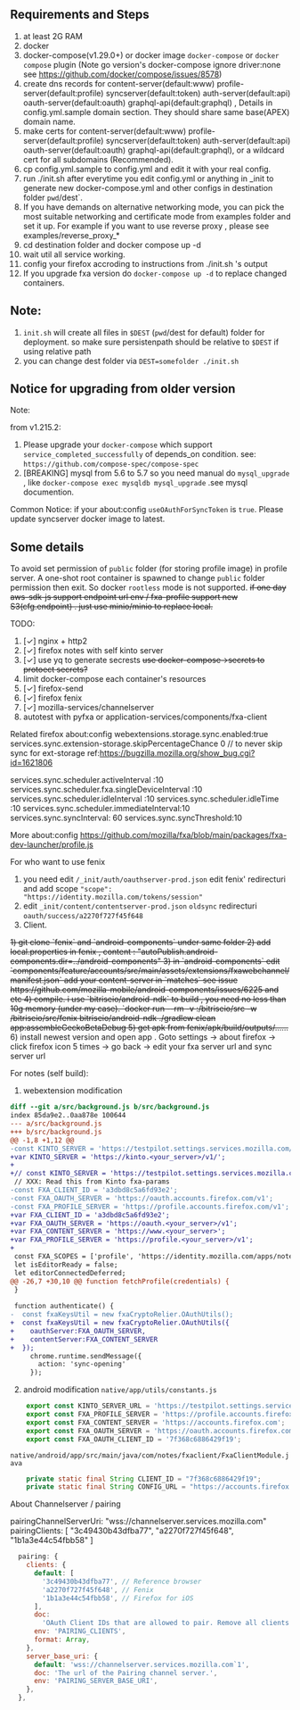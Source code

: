 ## Requirements and Steps

1. at least 2G RAM
2. docker
3. docker-compose(v1.29.0+) or docker image `docker-compose` or `docker compose` plugin (Note go version's docker-compose ignore driver:none see https://github.com/docker/compose/issues/8578)
4. create dns records for content-server(default:www)  profile-server(default:profile) syncserver(default:token)  auth-server(default:api) oauth-server(default:oauth) graphql-api(default:graphql) , Details in config.yml.sample domain section. They should share same base(APEX) domain name.
5. make certs for content-server(default:www)  profile-server(default:profile) syncserver(default:token)  auth-server(default:api) oauth-server(default:oauth) graphql-api(default:graphql), or a wildcard cert for all subdomains (Recommended).
6. cp config.yml.sample to config.yml and edit it with your real config.
7. run ./init.sh after everytime you edit config.yml or anything in _init to generate new docker-compose.yml and other configs in destination folder `pwd`/dest`.
8. <optional> If you have demands on alternative networking mode, you can pick the most suitable networking and certificate mode from examples folder and set it up. For example if you want to use reverse proxy , please see examples/reverse_proxy_*
9. cd destination folder and docker compose up -d 
10. wait util all service working. 
11. config your firefox accroding to instructions from ./init.sh 's output 
12. If you upgrade fxa version do `docker-compose up -d` to replace changed containers.

## Note:
1. `init.sh` will create all files in `$DEST` (`pwd`/dest for default) folder for deployment. so make sure persistenpath should be relative to `$DEST` if using relative path
2. you can change dest folder via `DEST=somefolder ./init.sh`


## Notice for upgrading from older version

Note:

from v1.215.2:
1. Please upgrade your `docker-compose` which support `service_completed_successfully` of depends_on condition. see: `https://github.com/compose-spec/compose-spec`
2. [BREAKING] mysql from 5.6 to 5.7 so you need manual do `mysql_upgrade` , like `docker-compose exec mysqldb mysql_upgrade` .see mysql documention.

Common Notice:
if your about:config `useOAuthForSyncToken` is `true`. Please update syncserver docker image to latest.

## Some details
To avoid set permission of `public` folder (for storing profile image) in profile server. A one-shot root container is spawned to change `public` folder permission then exit.
So docker `rootless` mode is not supported.
<del>if one day aws-sdk-js support endpoint url env / fxa-profile support new S3(cfg.endpoint) . just use minio/minio to replace local.</del>

TODO:
1. [✓] nginx + http2
2. [✓] firefox notes with self kinto server
3. [✓] use yq to generate secrests <del>use docker-compose->secrets to protoect secrets?</del>
4. limit docker-compose each container's resources
5. [✓] firefox-send
6. [✓] firefox fenix
7. [✓] mozilla-services/channelserver
8. autotest with pyfxa or application-services/components/fxa-client

Related firefox about:config
webextensions.storage.sync.enabled:true
services.sync.extension-storage.skipPercentageChance 0  // to never skip sync for ext-storage ref:https://bugzilla.mozilla.org/show_bug.cgi?id=1621806

services.sync.scheduler.activeInterval :10
services.sync.scheduler.fxa.singleDeviceInterval :10  
services.sync.scheduler.idleInterval :10
services.sync.scheduler.idleTime :10
services.sync.scheduler.immediateInterval:10
services.sync.syncInterval: 60
services.sync.syncThreshold:10

More about:config
https://github.com/mozilla/fxa/blob/main/packages/fxa-dev-launcher/profile.js

For who want to use fenix
1. you need edit `/_init/auth/oauthserver-prod.json` edit fenix' redirecturi and add scope `"scope": "https://identity.mozilla.com/tokens/session"`
2. edit `_init/content/contentserver-prod.json`  `oldsync` redirecturi `oauth/success/a2270f727f45f648` 
3. Client. 
<del>
1) git clone `fenix` and  `android-components`  under same folder
2) add local.properties in fenix , content : "autoPublish.android-components.dir=../android-components"
3) in `android-components` edit `components/feature/accounts/src/main/assets/extensions/fxawebchannel/manifest.json` add your content-server in `matches`  see issue https://github.com/mozilla-mobile/android-components/issues/6225 and etc
4) compile. i use `bitriseio/android-ndk` to build , you need no less than 10g memory (under my case). `docker run --rm -v <folder contain fenix and android-components>:/bitriseio/src -w /bitriseio/src/fenix bitriseio/android-ndk ./gradlew clean app:assembleGeckoBetaDebug
5) get apk from fenix/apk/build/outputs/......
</del>
6) install newest version and open app . Goto settings  -> about firefox -> click firefox icon 5 times -> go back -> edit your fxa server url and sync server url


For notes (self build):
1. webextension modification
```diff
diff --git a/src/background.js b/src/background.js
index 85da9e2..0aa878e 100644
--- a/src/background.js
+++ b/src/background.js
@@ -1,8 +1,12 @@
-const KINTO_SERVER = 'https://testpilot.settings.services.mozilla.com/v1';
+var KINTO_SERVER = 'https://kinto.<your_server>/v1/';
+
+// const KINTO_SERVER = 'https://testpilot.settings.services.mozilla.com/v1';
 // XXX: Read this from Kinto fxa-params
-const FXA_CLIENT_ID = 'a3dbd8c5a6fd93e2';
-const FXA_OAUTH_SERVER = 'https://oauth.accounts.firefox.com/v1';
-const FXA_PROFILE_SERVER = 'https://profile.accounts.firefox.com/v1';
+var FXA_CLIENT_ID = 'a3dbd8c5a6fd93e2'; 
+var FXA_OAUTH_SERVER = 'https://oauth.<your_server>/v1';
+var FXA_CONTENT_SERVER = 'https://www.<your_server>';
+var FXA_PROFILE_SERVER = 'https://profile.<your_server>/v1';
+
 const FXA_SCOPES = ['profile', 'https://identity.mozilla.com/apps/notes'];
 let isEditorReady = false;
 let editorConnectedDeferred;
@@ -26,7 +30,10 @@ function fetchProfile(credentials) {
 }
 
 function authenticate() {
-  const fxaKeysUtil = new fxaCryptoRelier.OAuthUtils();
+  const fxaKeysUtil = new fxaCryptoRelier.OAuthUtils({
+    oauthServer:FXA_OAUTH_SERVER,
+    contentServer:FXA_CONTENT_SERVER
+  });
     chrome.runtime.sendMessage({
       action: 'sync-opening'
     });
```


2. android modification
`native/app/utils/constants.js`
```javascript
	export const KINTO_SERVER_URL = 'https://testpilot.settings.services.mozilla.com/v1';
	export const FXA_PROFILE_SERVER = 'https://profile.accounts.firefox.com/v1';
	export const FXA_CONTENT_SERVER = 'https://accounts.firefox.com';
	export const FXA_OAUTH_SERVER = 'https://oauth.accounts.firefox.com/v1';
	export const FXA_OAUTH_CLIENT_ID = '7f368c6886429f19';
```

`native/android/app/src/main/java/com/notes/fxaclient/FxaClientModule.java`
```java
	private static final String CLIENT_ID = "7f368c6886429f19";
	private static final String CONFIG_URL = "https://accounts.firefox.com";
```

About Channelserver / pairing

pairingChannelServerUri: "wss://channelserver.services.mozilla.com"
pairingClients: [ "3c49430b43dfba77", "a2270f727f45f648", "1b1a3e44c54fbb58" ]

```javascript
  pairing: {
    clients: {
      default: [
        '3c49430b43dfba77', // Reference browser
        'a2270f727f45f648', // Fenix
        '1b1a3e44c54fbb58', // Firefox for iOS
      ],
      doc:
        'OAuth Client IDs that are allowed to pair. Remove all clients from this list to disable pairing.',
      env: 'PAIRING_CLIENTS',
      format: Array,
    },
    server_base_uri: {
      default: 'wss://channelserver.services.mozilla.com`1',
      doc: 'The url of the Pairing channel server.',
      env: 'PAIRING_SERVER_BASE_URI',
    },
  },
```
